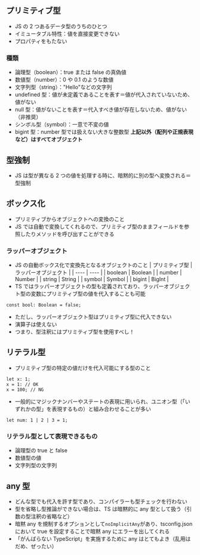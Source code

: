 ## プリミティブ型

- JS の 2 つあるデータ型のうちのひとつ
- イミュータブル特性：値を直接変更できない
- プロパティをもたない

### 種類

- 論理型（boolean）：true または false の真偽値
- 数値型（number）：0 や 0.1 のような数値
- 文字列型（string）："Hello"などの文字列
- undefined 型：値が未定義であることを表す＝値が代入されていないため、値がない
- null 型：値がないことを表す＝代入すべき値が存在しないため、値がない（非推奨）
- シンボル型（symbol）：一意で不変の値
- bigint 型：number 型では扱えない大きな整数型
  **上記以外（配列や正規表現など）はすべてオブジェクト**

## 型強制

- JS は型が異なる 2 つの値を処理する時に、暗黙的に別の型へ変換される＝型強制

## ボックス化

- プリミティブからオブジェクトへの変換のこと
- JS では自動で変換してくれるので、プリミティブ型のままフィールドを参照したりメソッドを呼び出すことができる

### ラッパーオブジェクト

- JS の自動ボックス化で変換先となるオブジェクトのこと
  | プリミティブ型 | ラッパーオブジェクト |
  | ---- | ---- |
  | boolean | Boolean |
  | number | Number |
  | string | String |
  | symbol | Symbol |
  | bigint | BigInt |
- TS ではラッパーオブジェクトの型も定義されており、ラッパーオブジェクト型の変数にプリミティブ型の値を代入することも可能

```
const bool: Boolean = false;
```

- ただし、ラッパーオブジェクト型はプリミティブ型に代入できない
- 演算子は使えない
- つまり、型注釈にはプリミティブ型を使用すべし！

## リテラル型

- プリミティブ型の特定の値だけを代入可能にする型のこと

```
let x: 1;
x = 1: // OK
x = 100; // NG
```

- 一般的にマジックナンバーやステートの表現に用いられ、ユニオン型（「いずれかの型」を表現するもの）と組み合わせることが多い

```
let num: 1 | 2 | 3 = 1;
```

### リテラル型として表現できるもの

- 論理型の true と false
- 数値型の値
- 文字列型の文字列

## any 型

- どんな型でも代入を許す型であり、コンパイラーも型チェックを行わない
- 型を省略し型推論ができない場合は、TS は暗黙的に any 型として扱う（引数の型注釈の省略など）
- 暗黙 any を規制するオプションとして`noImplicitAny`があり、tsconfig.json において true を設定することで暗黙 any にエラーを出してくれる
- 「がんばらない TypeScript」を実施するために any はとてもよき（乱用はだめ、ぜったい）
